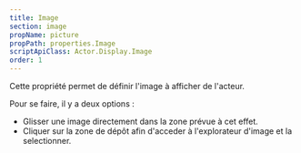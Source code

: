 ```yaml
---
title: Image
section: image
propName: picture
propPath: properties.Image
scriptApiClass: Actor.Display.Image
order: 1
---
```

Cette propriété permet de définir l'image à afficher de l'acteur.

Pour se faire, il y a deux options :
- Glisser une image directement dans la zone prévue à cet effet.
- Cliquer sur la zone de dépôt afin d'acceder à l'explorateur d'image et la selectionner.
